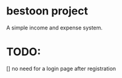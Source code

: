 # bestoon project

A simple income and expense system.


# TODO:
[] no need for a login page after registration